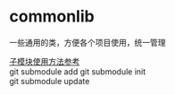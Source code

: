 # commonlib
一些通用的类，方便各个项目使用，统一管理

[子模块使用方法参考](https://git-scm.com/book/zh/v1/Git-%E5%B7%A5%E5%85%B7-%E5%AD%90%E6%A8%A1%E5%9D%97)  
git submodule add 
git submodule init  
git submodule update  
